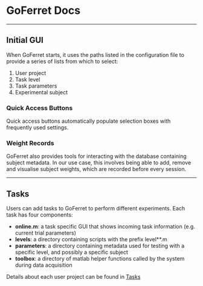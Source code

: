 # GoFerret Docs

---

## Initial GUI

When GoFerret starts, it uses the paths listed in the configuration file to provide a series of lists from which to select:
1. User project
2. Task level
3. Task parameters
4. Experimental subject

### Quick Access Buttons
Quick access buttons automatically populate selection boxes with frequently used settings. 

### Weight Records
GoFerret also provides tools for interacting with the database containing subject metadata. In our use case, this involves being able to add, remove and visualise subject weights, which are recorded before every session.

---

## Tasks

Users can add tasks to GoFerret to perform different experiments. Each task has four components:
* **online.m**: a task specific GUI that shows incoming task information (e.g. current trial parameters)
* **levels**: a directory containing scripts with the prefix level**.m
* **parameters**: a directory containing metadata used for testing with a specific level, and possibly a specific subject
* **toolbox**: a directory of matlab helper functions called by the system during data acquisition

Details about each user project can be found in [Tasks](./tasks.md)